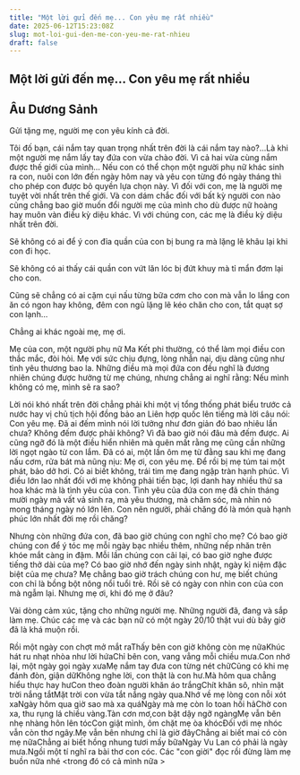 ```yaml
---
title: "Một lời gửi đến mẹ... Con yêu mẹ rất nhiều"
date: 2025-06-12T15:23:08Z
slug: mot-loi-gui-den-me-con-yeu-me-rat-nhieu
draft: false
---
```


## Một lời gửi đến mẹ... Con yêu mẹ rất nhiều

## Âu Dương Sảnh

Gửi tặng mẹ, người mẹ con yêu kính cả đời.
 
Tôi đố bạn, cái nắm tay quan trọng nhất trên đời là cái nắm tay nào?...Là khi một người mẹ nắm lấy tay đứa con vừa chào đời. Vì cả hai vừa cùng nắm được thế giới của mình... 
Nếu con có thể chọn một người phụ nữ khác sinh ra con, nuôi con lớn đến ngày hôm nay và yêu con từng đó ngày tháng thì cho phép con được bỏ quyền lựa chọn này. Vì đối với con, mẹ là người mẹ tuyệt vời nhất trên thế giới. Và con dám chắc đối với bất kỳ người con nào cũng chẳng bao giờ muốn đổi người mẹ của mình cho dù được nữ hoàng hay muôn vàn điều kỳ diệu khác. Vì với chúng con, các mẹ là điều kỳ diệu nhất trên đời.
 
Sẽ không có ai để ý con đỉa quần của con bị bung ra mà lặng lẽ khâu lại khi con đi học.
 
Sẽ không có ai thấy cái quần con vứt lăn lóc bị đứt khuy mà tỉ mẩn đơm lại cho con.
 
Cũng sẽ chẳng có ai cặm cụi nấu từng bữa cơm cho con mà vẫn lo lắng con ăn có ngon hay không, đêm con ngủ lặng lẽ kéo chăn cho con, tắt quạt sợ con lạnh...
 
Chẳng ai khác ngoài mẹ, mẹ ơi.
 
Mẹ của con, một người phụ nữ Ma Kết phi thường, có thể làm mọi điều con thắc mắc, đòi hỏi. Mẹ với sức chịu đựng, lòng nhẫn nại, dịu dàng cũng như tình yêu thương bao la. Những điều mà mọi đứa con đều nghĩ là đương nhiên chúng được hưởng từ mẹ chúng, nhưng chẳng ai nghĩ rằng: Nếu mình không có mẹ, mình sẽ ra sao?
 
Lời nói khó nhất trên đời chẳng phải khi một vị tổng thống phát biểu trước cả nước hay vị chủ tịch hội đồng bảo an Liên hợp quốc lên tiếng mà lời câu nói: Con yêu mẹ. Đã ai đếm mình nói lời tưởng như đơn giản đó bao nhiêu lần chưa? Không đếm được phải không? Vì đã bao giờ nói đâu mà đếm được. Ai cũng ngỡ đó là một điều hiển nhiên mà quên mất rằng mẹ cũng cần những lời ngọt ngào từ con lắm. Đã có ai, một lần ôm mẹ từ đằng sau khi mẹ đang nấu cơm, rửa bát mà nũng nịu: Mẹ ơi, con yêu mẹ. Để rồi bị mẹ túm tai một phát, bảo dở hơi. Có ai biết không, trái tim mẹ đang ngập tràn hạnh phúc. Vì điều lớn lao nhất đối với mẹ không phải tiền bạc, lợi danh hay nhiều thứ sa hoa khác mà là tình yêu của con. Tình yêu của đứa con mẹ đã chín tháng mười ngày mà vất vả sinh ra, mà yêu thương, mà chăm sóc, mà nhìn nó mong tháng ngày nó lớn lên. Con nên người, phải chăng đó là món quà hạnh phúc lớn nhất đời mẹ rồi chăng? 
 
Nhưng còn những đứa con, đã bao giờ chúng con nghĩ cho mẹ? Có bao giờ chúng con để ý tóc mẹ mỗi ngày bạc nhiều thêm, những nếp nhăn trên khóe mắt càng in đậm. Mỗi lần chúng con cãi lại, có bao giờ nghe được tiếng thở dài của mẹ? Có bao giờ nhớ đến ngày sinh nhật, ngày kỉ niệm đặc biệt của mẹ chưa? Mẹ chẳng bao giờ trách chúng con hư, mẹ biết chúng con chỉ là bồng bột nông nổi tuổi trẻ. Rồi sẽ có ngày con nhìn con của con mà ngẫm lại. Nhưng mẹ ơi, khi đó mẹ ở đâu?
 
Vài dòng cảm xúc, tặng cho những người mẹ. Những người đã, đang và sắp làm mẹ. Chúc các mẹ và các bạn nữ có một ngày 20/10 thật vui dù bây giờ đã là khá muộn rồi.
 
 Rồi một ngày con chợt mở mắt raThấy bên con giờ không còn mẹ nữaKhúc hát ru nhạt nhòa như lời hứaChỉ bên con, vang vẳng mỗi chiều mưa.Con nhớ lại, một ngày gọi ngày xưaMẹ nắm tay đưa con từng nét chữCũng có khi mẹ đánh đòn, giận dữKhông nghe lời, con thật là con hư.Mà hôm qua chẳng hiểu thực hay hưCon theo đoàn người khăn áo trắngChít khăn sô, nhìn mặt trời nắng tắtMặt trời con vừa tắt nắng ngày qua.Nhớ về mẹ lòng con nỗi xót xaNgày hôm qua giờ sao mà xa quáNgày mà mẹ còn lo toan hối hảChờ con xa, thu rụng lá chiều vàng.Tàn cơn mơ,con bật dậy ngỡ ngàngMẹ vẫn bên nhẹ nhàng hôn lên tócCon giật mình, ôm chặt mẹ òa khócĐối với mẹ nhóc vẫn còn thơ ngây.Mẹ vẫn bên nhưng chỉ là giờ đâyChẳng ai biết mai có còn mẹ nữaChẳng ai biết hồng nhung tươi mấy bữaNgày Vu Lan có phải là ngày mưa.Ngồi một tí nghĩ ra bài thơ con cóc. Các "con giời" đọc rồi đừng làm mẹ buồn nữa nhé <trong đó có cả mình nữa >